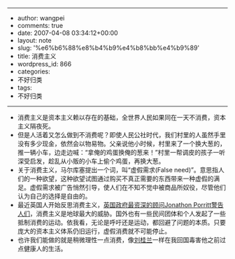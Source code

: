 - --
- author: wangpei
- comments: true
- date: 2007-04-08 03:34:12+00:00
- layout: note
- slug: '%e6%b6%88%e8%b4%b9%e4%b8%bb%e4%b9%89'
- title: 消费主义
- wordpress_id: 866
- categories:
- 不好归类
- tags:
- 不好归类
- --
- 消费主义是资本主义赖以存在的基础，全世界人民如果同在一天不消费，资本主义隔夜死。
- 但是人活着又怎么做到不消费呢？即使人民公社时代，我们村里的人虽然手里没有多少现金，依然会以物易物。父亲说他小时候，村里来了一个换大葱的，推一辆小车，边走边喊：“拿俺的鸡蛋换俺的葱来！”村里一帮调皮的孩子一听深受启发，趁乱从小贩的小车上偷个鸡蛋，再换大葱。
- 关于消费主义，马尔库塞提出一个词，叫“虚假需求(False need)”。意思指人们的一种欲望，这种欲望试图通过购买不真正需要的东西带来一种虚假的满足。虚假需求被广告悄然引导，使人们在不知不觉中被商品所奴役，尽管他们认为自己的选择是自由的。
- 最近英国人开始反思消费主义，[英国政府最资深的顾问Jonathon Porritt警告人们](http://observer.guardian.co.uk/uk_news/story/0,,2052490,00.html)，消费主义是地球最大的威胁。国外也有一些民间团体和个人发起了一些抵制消费的运动。依我看，无论是呼吁还是运动，都回避了问题的本质。只要庞大的资本主义体系仍旧运行，虚假消费就不可能停止。
- 也许我们能做的就是稍微理性一点消费，像[刘桂兰](http://www.golao.com)一样在我回国毒害他之前过点健康人的生活。
